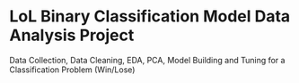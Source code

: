 # LoL Binary Classification Model Data Analysis Project 
Data Collection, Data Cleaning, EDA, PCA, Model Building and Tuning for a Classification Problem (Win/Lose)
